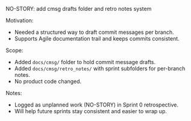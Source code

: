 NO-STORY: add cmsg drafts folder and retro notes system

Motivation:
- Needed a structured way to draft commit messages per branch.
- Supports Agile documentation trail and keeps commits consistent.

Scope:
- Added `docs/cmsg/` folder to hold commit message drafts.
- Added `docs/cmsg/retro_notes/` with sprint subfolders for per-branch notes.
- No product code changed.

Notes:
- Logged as unplanned work (NO-STORY) in Sprint 0 retrospective.
- Will help future sprints stay consistent and easier to wrap up.
